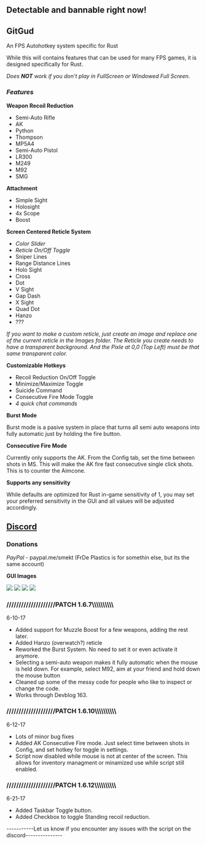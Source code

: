 ## Detectable and bannable right now!

## GitGud
An FPS Autohotkey system specific for Rust

While this will contains features that can be used for many FPS games, it is designed specifically for Rust.

_Does **NOT** work if you don't play in FullScreen or Windowed Full Screen._

### _Features_

**Weapon Recoil Reduction**
- Semi-Auto Rifle
- AK
- Python
- Thompson
- MP5A4
- Semi-Auto Pistol
- LR300
- M249
- M92
- SMG



**Attachment**
- Simple Sight
- Holosight
- 4x Scope
- Boost



**Screen Centered Reticle System**
- _Color Slider_
- _Reticle On/Off Toggle_
- Sniper Lines
- Range Distance Lines
- Holo Sight
- Cross
- Dot
- V Sight
- Gap Dash
- X Sight
- Quad Dot
- Hanzo
- ???

_If you want to make a custom reticle, just create an image and replace one of the current reticle in the Images folder. The Reticle you create needs to have a transparent background. And the Pixle at 0,0 (Top Left) must be that same transparent color._



**Customizable Hotkeys**
- Recoil Reduction On/Off Toggle
- Minimize/Maximize Toggle
- Suicide Command
- Consecutive Fire Mode Toggle
- _4 quick chat commands_


**Burst Mode**

Burst mode is a pasive system in place that turns all semi auto weapons into fully automatic just by holding the fire button.

**Consecutive Fire Mode**

Currently only supports the AK. From the Config tab, set the time between shots in MS. This will make the AK fire fast consecutive single click shots. This is to counter the Aimcone.

**Supports any sensitivity**

While defaults are optimized for Rust in-game sensitivity of 1, you may set your preferred sensitivity in the GUI and all values will be adjusted accordingly.

## [Discord](https://discord.gg/Ghq9UcQ)

### Donations
_PayPal_ - paypal.me/smekt (FrDe Plastics is for somethin else, but its the same account)



**GUI Images**

![](https://i.imgur.com/gJwfGlo.png) 
![](https://i.imgur.com/OzMKfgv.png)
![](http://i.imgur.com/T4gH7I2.png)
![](https://i.imgur.com/gLvgyI0.png)


### ////////////////////PATCH 1.6.7\\\\\\\\\\\\\\\\\\\\
6-10-17
- Added support for Muzzle Boost for a few weapons, adding the rest later.
- Added Hanzo (overwatch?) reticle
- Reworked the Burst System. No need to set it or even activate it anymore.
- Selecting a semi-auto weapon makes it fully automatic when the mouse is held down. For example, select M92, aim at your friend and hold down the mouse button
- Cleaned up some of the messy code for people who like to inspect or change the code.
- Works through Devblog 163.
### ////////////////////PATCH 1.6.10\\\\\\\\\\\\\\\\\\\\
6-12-17
- Lots of minor bug fixes
- Added AK Consecutive Fire mode. Just select time between shots in Config, and set hotkey for toggle in settings.
- Script now disabled while mouse is not at center of the screen. This allows for inventory managment or minamized use while script still enabled.
### ////////////////////PATCH 1.6.12\\\\\\\\\\\\\\\\\\\\
6-21-17
- Added Taskbar Toggle button.
- Added Checkbox to toggle Standing recoil reduction.

-----------Let us know if you encounter any issues with the script on the discord---------------



